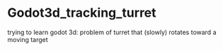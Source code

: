 # Godot3d_tracking_turret
trying to learn godot 3d: problem of turret that (slowly) rotates toward a moving target
